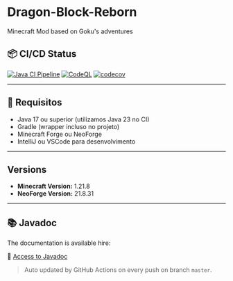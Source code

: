 # Dragon-Block-Reborn
Minecraft Mod based on Goku's adventures

## 📦 CI/CD Status

[![Java CI Pipeline](https://github.com/RGerva/Dragon-Block-Reborn/actions/workflows/ci-pipeline.yml/badge.svg?branch=master)](https://github.com/RGerva/Dragon-Block-Reborn/actions/workflows/ci-pipeline.yml)
[![CodeQL](https://github.com/RGerva/Dragon-Block-Reborn/actions/workflows/github-code-scanning/codeql/badge.svg?branch=master)](https://github.com/RGerva/Dragon-Block-Reborn/actions/workflows/github-code-scanning/codeql)
[![codecov](https://codecov.io/gh/RGerva/Dragon-Block-Reborn/branch/main/graph/badge.svg)](https://codecov.io/gh/RGerva/Dragon-Block-Reborn)

---

## 🔧 Requisitos

- Java 17 ou superior (utilizamos Java 23 no CI)
- Gradle (wrapper incluso no projeto)
- Minecraft Forge ou NeoForge
- IntelliJ ou VSCode para desenvolvimento

---

## Versions

<!--version-info-start-->
- **Minecraft Version:** 1.21.8
- **NeoForge Version:** 21.8.31
<!--version-info-end-->

---

## 📚 Javadoc

The documentation is available hire:

🔗 [Access to Javadoc](https://rgerva.github.io/Dragon-Block-Reborn/)

> Auto updated by GitHub Actions on every push on branch `master`.
